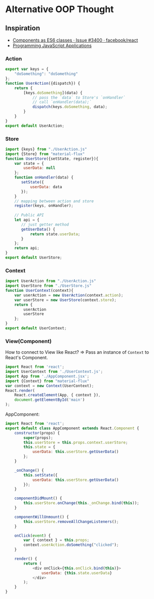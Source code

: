 # Alternative OOP Thought

## Inspiration

- [Components as ES6 classes · Issue #3400 · facebook/react](https://github.com/facebook/react/issues/3400 "Components as ES6 classes · Issue #3400 · facebook/react")
- [Programming JavaScript Applications](http://chimera.labs.oreilly.com/books/1234000000262/ch03.html "Programming JavaScript Applications")

### Action

```js
export var keys = {
    "doSomething": "doSomething"
};
function UserAction({dispatch}) {
    return {
        [keys.doSomething](data) {
            // pass the `data` to Store's `onHandler`
            // call `onHandler(data);`
            dispatch(keys.doSomething, data);
        }
    }
}
export default UserAction;
```

### Store

```js
import {keys} from "./UserAction.js"
import {Store} from "material-flux"
function UserStore({setState, register}){
    var state = {
        userData: null
    };
    function onHandler(data) {
       setState({
           userData: data
       });
    }
    // mapping between action and store
    register(keys, onHandler);
    
    // Public API
    let api = {
       // just getter method
       getUserData() {
           return state.userData;
       }
    };
    return api;
}
export default UserStore;
```

### Context

```js
import UserAction from "./UserAction.js"
import UserStore from "./UserStore.js"
function UserContext(context){
    var userAction = new UserAction(context.action);
    var userStore = new UserStore(context.store);
    return {
        userAction
        userStore
    };
}
export default UserContext;
```

### View(Component)

How to connect to View like React?
=> Pass an instance of `Context` to React's Component.

```js
import React from 'react';
import UserContext from './UserContext.js';
import App from './AppComponent.jsx';
import {Context} from "material-flux"
var context = new Context(UserContext);
React.render(
    React.createElement(App, { context }),
    document.getElementById('main')
);
```

AppComponent:

```js
import React from 'react';
export default class AppComponent extends React.Component {
    constructor(props) {
        super(props);
        this.userStore = this.props.context.userStore;
        this.state = {
            userData: this.userStore.getUserData()
        };
    }

    _onChange() {
        this.setState({
            userData: this.userStore.getUserData()
        });
    }

    componentDidMount() {
        this.userStore.onChange(this._onChange.bind(this));
    }

    componentWillUnmount() {
        this.userStore.removeAllChangeListeners();
    }

    onClick(event) {
        var { context } = this.props;
        context.userAction.doSomething("clicked");
    }

    render() {
        return (
            <div onClick={this.onClick.bind(this)}>
                userData: {this.state.userData}
            </div>
        );
    }
}
```
